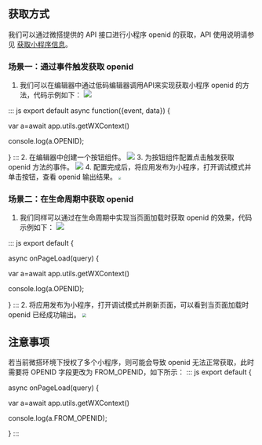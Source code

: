 

## 获取方式

我们可以通过微搭提供的 API 接口进行小程序 openid 的获取，API 使用说明请参见 [获取小程序信息](https://cloud.tencent.com/document/product/1301/56702#.E8.8E.B7.E5.8F.96.E5.B0.8F.E7.A8.8B.E5.BA.8F.E4.BF.A1.E6.81.AF)。

### 场景一：通过事件触发获取 openid

1. 我们可以在编辑器中通过低码编辑器调用API来实现获取小程序 openid 的方法，代码示例如下：
![](https://qcloudimg.tencent-cloud.cn/raw/631027d3585a6a246ce59f0cc4106906.png)
<dx-codeblock>
:::  js
export default async function({event, data}) {

var a=await app.utils.getWXContext()

console.log(a.OPENID);

}
:::
</dx-codeblock>
2. 在编辑器中创建一个按钮组件。
![](https://qcloudimg.tencent-cloud.cn/raw/46eb2da1ad476c9b9888d4f57aad8d44.png)
3. 为按钮组件配置点击触发获取 openid 方法的事件。
![](https://qcloudimg.tencent-cloud.cn/raw/aa5b203934510ec76c5c1a637b750f38.png)
4. 配置完成后，将应用发布为小程序，打开调试模式并单击按钮，查看 openid 输出结果。
<img src="https://qcloudimg.tencent-cloud.cn/raw/b99d7ee9dbc271873017889bb9a42fca.jpg" style="zoom: 33%;" />



### 场景二：在生命周期中获取 openid

1. 我们同样可以通过在生命周期中实现当页面加载时获取 openid 的效果，代码示例如下：
![](https://qcloudimg.tencent-cloud.cn/raw/9764b4fd2393d5ab8698c0532681c473.png)
<dx-codeblock>
:::  js
export default {

 async onPageLoad(query) {

  var a=await app.utils.getWXContext()

   console.log(a.OPENID);

 }
:::
</dx-codeblock>
2. 将应用发布为小程序，打开调试模式并刷新页面，可以看到当页面加载时 openid 已经成功输出。
<img src="https://qcloudimg.tencent-cloud.cn/raw/000784181a9407081c2b586feaa44618.png" style="zoom: 50%;" /> 



## 注意事项

若当前微搭环境下授权了多个小程序，则可能会导致 openid 无法正常获取，此时需要将 OPENID 字段更改为 FROM_OPENID，如下所示：
<dx-codeblock>
:::  js
export default {

 async onPageLoad(query) {

  var a=await app.utils.getWXContext()

   console.log(a.FROM_OPENID);

 }
:::
</dx-codeblock>


